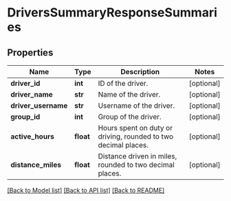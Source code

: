 # DriversSummaryResponseSummaries

## Properties
Name | Type | Description | Notes
------------ | ------------- | ------------- | -------------
**driver_id** | **int** | ID of the driver. | [optional] 
**driver_name** | **str** | Name of the driver. | [optional] 
**driver_username** | **str** | Username of the driver. | [optional] 
**group_id** | **int** | Group of the driver. | [optional] 
**active_hours** | **float** | Hours spent on duty or driving, rounded to two decimal places. | [optional] 
**distance_miles** | **float** | Distance driven in miles, rounded to two decimal places. | [optional] 

[[Back to Model list]](../README.md#documentation-for-models) [[Back to API list]](../README.md#documentation-for-api-endpoints) [[Back to README]](../README.md)


